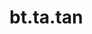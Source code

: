 <div itemscope itemtype="http://developers.google.com/ReferenceObject">
<meta itemprop="name" content="bt.ta.tan" />
<meta itemprop="path" content="Stable" />
</div>

# bt.ta.tan

<!-- Insert buttons and diff -->

<table class="tfo-notebook-buttons tfo-api nocontent" align="left">

</table>





<pre class="devsite-click-to-copy prettyprint lang-py tfo-signature-link">
<code>bt.ta.tan(
    *args, **kwargs
) -> np.array
</code></pre>



<!-- Placeholder for "Used in" -->
